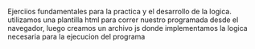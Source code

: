 Ejerciios  fundamentales para la practica y el desarrollo de la logica. utilizamos una plantilla html para correr nuestro programada desde el navegador, luego creamos un archivo js donde implementamos la logica necesaria para la ejecucion del programa 
